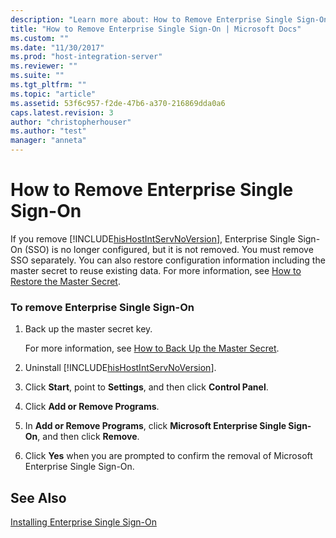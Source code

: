 ```yaml
---
description: "Learn more about: How to Remove Enterprise Single Sign-On"
title: "How to Remove Enterprise Single Sign-On | Microsoft Docs"
ms.custom: ""
ms.date: "11/30/2017"
ms.prod: "host-integration-server"
ms.reviewer: ""
ms.suite: ""
ms.tgt_pltfrm: ""
ms.topic: "article"
ms.assetid: 53f6c957-f2de-47b6-a370-216869dda0a6
caps.latest.revision: 3
author: "christopherhouser"
ms.author: "test"
manager: "anneta"
---
```

# How to Remove Enterprise Single Sign-On
If you remove [!INCLUDE[hisHostIntServNoVersion](../includes/hishostintservnoversion-md.md)], Enterprise Single Sign-On (SSO) is no longer configured, but it is not removed. You must remove SSO separately. You can also restore configuration information including the master secret to reuse existing data. For more information, see [How to Restore the Master Secret](../esso/how-to-restore-the-master-secret.md).  
  
### To remove Enterprise Single Sign-On  
  
1. Back up the master secret key.  
  
    For more information, see [How to Back Up the Master Secret](../esso/how-to-back-up-the-master-secret.md).  
  
2. Uninstall [!INCLUDE[hisHostIntServNoVersion](../includes/hishostintservnoversion-md.md)].  
  
3. Click **Start**, point to **Settings**, and then click **Control Panel**.  
  
4. Click **Add or Remove Programs**.  
  
5. In **Add or Remove Programs**, click **Microsoft Enterprise Single Sign-On**, and then click **Remove**.  
  
6. Click **Yes** when you are prompted to confirm the removal of Microsoft Enterprise Single Sign-On.  
  
## See Also  
 [Installing Enterprise Single Sign-On](../esso/installing-enterprise-single-sign-on.md)
